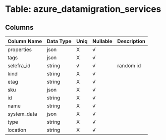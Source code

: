 # Table: azure_datamigration_services

## Columns 

|  Column Name   |  Data Type  | Uniq | Nullable | Description | 
|  ----  | ----  | ----  | ----  | ---- | 
| properties | json | X | √ |  | 
| tags | json | X | √ |  | 
| selefra_id | string | √ | √ | random id | 
| kind | string | X | √ |  | 
| etag | string | X | √ |  | 
| sku | json | X | √ |  | 
| id | string | X | √ |  | 
| name | string | X | √ |  | 
| system_data | json | X | √ |  | 
| type | string | X | √ |  | 
| location | string | X | √ |  | 


